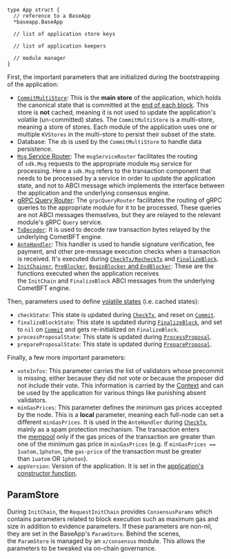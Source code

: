
```
type App struct {
  // reference to a BaseApp
  *baseapp.BaseApp

  // list of application store keys

  // list of application keepers

  // module manager
}

```
First, the important parameters that are initialized during the bootstrapping of the application:

-   [`CommitMultiStore`](https://docs.cosmos.network/v0.52/learn/advanced/store#commitmultistore): This is the **main store** of the application, which holds the canonical state that is committed at the [end of each block](https://docs.cosmos.network/v0.52/learn/advanced/baseapp#commit). This store is **not** cached, meaning it is not used to update the application's volatile (un-committed) states. The `CommitMultiStore` is a multi-store, meaning a store of stores. Each module of the application uses one or multiple `KVStores` in the multi-store to persist their subset of the state.
-   Database: The `db` is used by the `CommitMultiStore` to handle data persistence.
-   [`Msg` Service Router](https://docs.cosmos.network/v0.52/learn/advanced/baseapp#msg-service-router): The `msgServiceRouter` facilitates the routing of `sdk.Msg` requests to the appropriate module `Msg` service for processing. Here a `sdk.Msg` refers to the transaction component that needs to be processed by a service in order to update the application state, and not to ABCI message which implements the interface between the application and the underlying consensus engine.
-   [gRPC Query Router](https://docs.cosmos.network/v0.52/learn/advanced/baseapp#grpc-query-router): The `grpcQueryRouter` facilitates the routing of gRPC queries to the appropriate module for it to be processed. These queries are not ABCI messages themselves, but they are relayed to the relevant module's gRPC `Query` service.
-   [`TxDecoder`](https://pkg.go.dev/github.com/cosmos/cosmos-sdk@v0.52.0-beta.2/types#TxDecoder): It is used to decode raw transaction bytes relayed by the underlying CometBFT engine.
-   [`AnteHandler`](https://docs.cosmos.network/v0.52/learn/advanced/baseapp#antehandler): This handler is used to handle signature verification, fee payment, and other pre-message execution checks when a transaction is received. It's executed during [`CheckTx/RecheckTx`](https://docs.cosmos.network/v0.52/learn/advanced/baseapp#checktx) and [`FinalizeBlock`](https://docs.cosmos.network/v0.52/learn/advanced/baseapp#finalizeblock).
-   [`InitChainer`](https://docs.cosmos.network/v0.52/learn/beginner/app-anatomy#initchainer), [`PreBlocker`](https://docs.cosmos.network/v0.52/learn/beginner/app-anatomy#preblocker), [`BeginBlocker` and `EndBlocker`](https://docs.cosmos.network/v0.52/learn/beginner/app-anatomy#beginblocker-and-endblocker): These are the functions executed when the application receives the `InitChain` and `FinalizeBlock` ABCI messages from the underlying CometBFT engine.


Then, parameters used to define [volatile states](https://docs.cosmos.network/v0.52/learn/advanced/baseapp#state-updates) (i.e. cached states):

-   `checkState`: This state is updated during [`CheckTx`](https://docs.cosmos.network/v0.52/learn/advanced/baseapp#checktx), and reset on [`Commit`](https://docs.cosmos.network/v0.52/learn/advanced/baseapp#commit).
-   `finalizeBlockState`: This state is updated during [`FinalizeBlock`](https://docs.cosmos.network/v0.52/learn/advanced/baseapp#finalizeblock), and set to `nil` on [`Commit`](https://docs.cosmos.network/v0.52/learn/advanced/baseapp#commit) and gets re-initialized on `FinalizeBlock`.
-   `processProposalState`: This state is updated during [`ProcessProposal`](https://docs.cosmos.network/v0.52/learn/advanced/baseapp#process-proposal).
-   `prepareProposalState`: This state is updated during [`PrepareProposal`](https://docs.cosmos.network/v0.52/learn/advanced/baseapp#prepare-proposal).

Finally, a few more important parameters:

-   `voteInfos`: This parameter carries the list of validators whose precommit is missing, either because they did not vote or because the proposer did not include their vote. This information is carried by the [Context](https://docs.cosmos.network/v0.52/learn/advanced/context) and can be used by the application for various things like punishing absent validators.
-   `minGasPrices`: This parameter defines the minimum gas prices accepted by the node. This is a **local** parameter, meaning each full-node can set a different `minGasPrices`. It is used in the `AnteHandler` during [`CheckTx`](https://docs.cosmos.network/v0.52/learn/advanced/baseapp#checktx), mainly as a spam protection mechanism. The transaction enters the [mempool](https://docs.cometbft.com/v1.0/explanation/core/mempool) only if the gas prices of the transaction are greater than one of the minimum gas price in `minGasPrices` (e.g. if `minGasPrices == 1uatom,1photon`, the `gas-price` of the transaction must be greater than `1uatom` OR `1photon`).
-   `appVersion`: Version of the application. It is set in the [application's constructor function](https://docs.cosmos.network/v0.52/learn/beginner/app-anatomy#constructor-function).


ParamStore[​](https://docs.cosmos.network/v0.52/learn/advanced/baseapp#paramstore "Direct link to ParamStore")
--------------------------------------------------------------------------------------------------------------

During `InitChain`, the `RequestInitChain` provides `ConsensusParams` which contains parameters related to block execution such as maximum gas and size in addition to evidence parameters. If these parameters are non-nil, they are set in the BaseApp's `ParamStore`. Behind the scenes, the `ParamStore` is managed by an `x/consensus` module. This allows the parameters to be tweaked via on-chain governance.